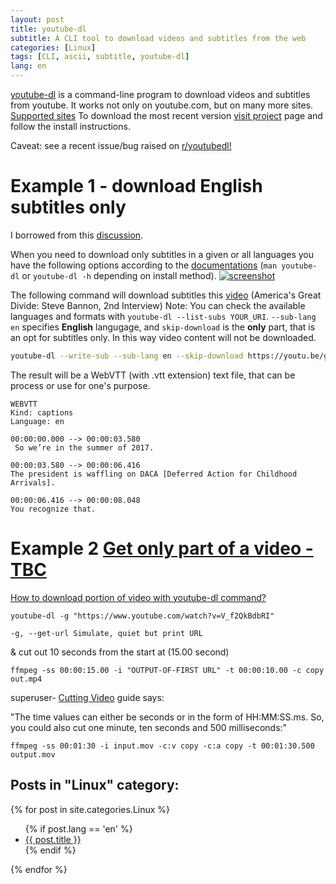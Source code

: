 ```yaml
---
layout: post
title: youtube-dl 
subtitle: A CLI tool to download videos and subtitles from the web
categories: [Linux]
tags: [CLI, ascii, subtitle, youtube-dl]
lang: en
---
```

[youtube-dl](https://ytdl-org.github.io/youtube-dl/index.html) is a command-line program to download videos and subtitles from youtube. It works not only on youtube.com, but on many more sites. [Supported sites](https://ytdl-org.github.io/youtube-dl/supportedsites.html)
To download the most recent version [visit project](https://github.com/ytdl-org/youtube-dl) page and follow the install instructions. 
<div class="alert alert-dark" role="alert">Caveat: see a recent issue/bug raised on <a href="https://www.reddit.com/r/youtubedl/comments/cjilhz/fyi_since_googleyoutube_just_broke_youtubedl/">r/youtubedl!</a></div>

# Example 1 - download English subtitles only
I borrowed from this [discussion](https://superuser.com/questions/927523/how-to-download-only-subtitles-of-videos-using-youtube-dl).

When you need to download only subtitles in a given or all languages you have the following options according to the [documentations](https://github.com/ytdl-org/youtube-dl/blob/master/README.md#options) (`man youtube-dl` or `youtube-dl -h` depending on install method).
[![screenshot](/bj-blog/img/20-02-04/yt-man.jpg)](/bj-blog/img/20-02-04/yt-man.jpg)

The following command will download subtitles this [video](https://youtu.be/gDqAnOyAgt4) (America's Great Divide: Steve Bannon, 2nd Interview)
Note: You can check the available languages and formats with `youtube-dl --list-subs YOUR_URI`. `--sub-lang en` specifies **English** langugage, and `skip-download` is the **only** part, that is an opt for subtitles only. In this way video content will not be downloaded.

```sh
youtube-dl --write-sub --sub-lang en --skip-download https://youtu.be/gDqAnOyAgt4                 
```

The result will be a WebVTT (with .vtt extension) text file, that can be process or use for one's purpose. 


	WEBVTT
	Kind: captions
	Language: en

	00:00:00.000 --> 00:00:03.580
	 So we’re in the summer of 2017. 

	00:00:03.580 --> 00:00:06.416
	The president is waffling on DACA [Deferred Action for Childhood Arrivals]. 

	00:00:06.416 --> 00:00:08.048
	You recognize that. 

# Example 2 [Get only part of a video - TBC](#)

[How to download portion of video with youtube-dl command?](https://unix.stackexchange.com/questions/230481/how-to-download-portion-of-video-with-youtube-dl-command)

	youtube-dl -g "https://www.youtube.com/watch?v=V_f2QkBdbRI"

	-g, --get-url Simulate, quiet but print URL
&
cut out 10 seconds from the start at (15.00 second)

	ffmpeg -ss 00:00:15.00 -i "OUTPUT-OF-FIRST URL" -t 00:00:10.00 -c copy out.mp4

superuser- [Cutting Video](https://blog.superuser.com/2012/02/24/ffmpeg-the-ultimate-video-and-audio-manipulation-tool/) guide says:

"The time values can either be seconds or in the form of HH:MM:SS.ms. So, you could also cut one minute, ten seconds and 500 milliseconds:"
	
	ffmpeg -ss 00:01:30 -i input.mov -c:v copy -c:a copy -t 00:01:30.500 output.mov 

## Posts in "Linux" category:

{% for post in site.categories.Linux %}
  <ul>
        {% if post.lang == 'en' %}
          <li>
            <a href='{{ post.url | absolute_url }}'>{{ post.title }}</a> 
          </li>
        {% endif %}
  </ul>
{% endfor %}

